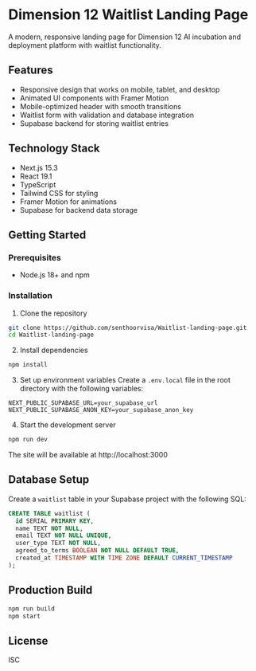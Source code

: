 # Dimension 12 Waitlist Landing Page

A modern, responsive landing page for Dimension 12 AI incubation and deployment platform with waitlist functionality.

## Features

- Responsive design that works on mobile, tablet, and desktop
- Animated UI components with Framer Motion
- Mobile-optimized header with smooth transitions
- Waitlist form with validation and database integration
- Supabase backend for storing waitlist entries

## Technology Stack

- Next.js 15.3
- React 19.1
- TypeScript
- Tailwind CSS for styling
- Framer Motion for animations
- Supabase for backend data storage

## Getting Started

### Prerequisites

- Node.js 18+ and npm

### Installation

1. Clone the repository
```bash
git clone https://github.com/senthoorvisa/Waitlist-landing-page.git
cd Waitlist-landing-page
```

2. Install dependencies
```bash
npm install
```

3. Set up environment variables
Create a `.env.local` file in the root directory with the following variables:
```
NEXT_PUBLIC_SUPABASE_URL=your_supabase_url
NEXT_PUBLIC_SUPABASE_ANON_KEY=your_supabase_anon_key
```

4. Start the development server
```bash
npm run dev
```

The site will be available at http://localhost:3000

## Database Setup

Create a `waitlist` table in your Supabase project with the following SQL:

```sql
CREATE TABLE waitlist (
  id SERIAL PRIMARY KEY,
  name TEXT NOT NULL,
  email TEXT NOT NULL UNIQUE,
  user_type TEXT NOT NULL,
  agreed_to_terms BOOLEAN NOT NULL DEFAULT TRUE,
  created_at TIMESTAMP WITH TIME ZONE DEFAULT CURRENT_TIMESTAMP
);
```

## Production Build

```bash
npm run build
npm start
```

## License

ISC 